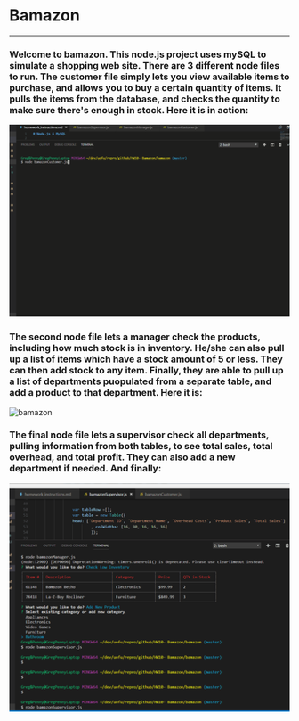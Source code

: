 # Bamazon
-----------------------------------------------------------------------------------------------------------
### Welcome to bamazon.  This node.js project uses mySQL to simulate a shopping web site.  There are 3 different node files to run.  The customer file simply lets you view available items to purchase, and allows you to buy a certain quantity of items.  It pulls the items from the database, and checks the quantity to make sure there's enough in stock. Here it is in action:

![bamazon](customer.gif)


### The second node file lets a manager check the products, including how much stock is in inventory.  He/she can also pull up a list of items which have a stock amount of 5 or less.  They can then add stock to any item.  Finally, they are able to pull up a list of departments puopulated from a separate table, and add a product to that department. Here it is: 

![bamazon](manager.gif)


### The final node file lets a supervisor check all departments, pulling information from both tables, to see total sales, total overhead, and total profit.  They can also add a new department if needed. And finally:

![bamazon](supervisor.gif)



